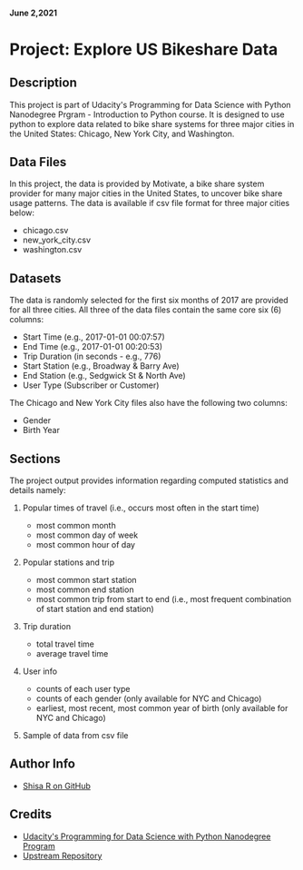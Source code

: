 #### June 2,2021

# Project: Explore US Bikeshare Data

## Description
This project is part of Udacity's Programming for Data Science with Python Nanodegree Prgram - Introduction to Python course. It is designed to use python to explore data related to bike share systems for three major cities in the United States: Chicago, New York City, and Washington.

## Data Files
In this project, the data is provided by Motivate, a bike share system provider for many major cities in the United States, to uncover bike share usage patterns. The data is available if csv file format for three major cities below: 
* chicago.csv
* new_york_city.csv
* washington.csv

## Datasets

The data is randomly selected for the first six months of 2017 are provided for all three cities. All three of the data files contain the same core six (6) columns:

* Start Time (e.g., 2017-01-01 00:07:57)
* End Time (e.g., 2017-01-01 00:20:53)
* Trip Duration (in seconds - e.g., 776)
* Start Station (e.g., Broadway & Barry Ave)
* End Station (e.g., Sedgwick St & North Ave)
* User Type (Subscriber or Customer)

The Chicago and New York City files also have the following two columns:
* Gender
* Birth Year

## Sections

The project output provides information regarding computed statistics and details namely:

1. Popular times of travel (i.e., occurs most often in the start time)
    * most common month
    * most common day of week
    * most common hour of day

2. Popular stations and trip
    * most common start station
    * most common end station
    * most common trip from start to end (i.e., most frequent combination of start station and end station)

3. Trip duration
    * total travel time
    * average travel time

4. User info
    * counts of each user type
    * counts of each gender (only available for NYC and Chicago)
    * earliest, most recent, most common year of birth (only available for NYC and Chicago)

5. Sample of data from csv file

## Author Info
- [Shisa R on GitHub](https://github.com/shisa-r)

## Credits
- [Udacity's Programming for Data Science with Python Nanodegree Program](https://www.udacity.com/course/programming-for-data-science-nanodegree--nd104)
- [Upstream Repository](https://github.com/udacity/pdsnd_github)
